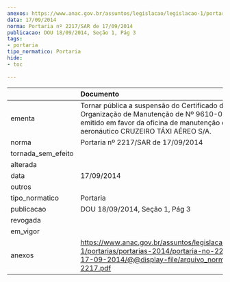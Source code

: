 ```yaml
---
anexos: https://www.anac.gov.br/assuntos/legislacao/legislacao-1/portarias/portarias-2014/portaria-no-2217-sar-de-17-09-2014/@@display-file/arquivo_norma/PA2014-2217.pdf
data: 17/09/2014
norma: Portaria nº 2217/SAR de 17/09/2014
publicacao: DOU 18/09/2014, Seção 1, Pág 3
tags:
- portaria
tipo_normatico: Portaria
hide: 
- toc 
 
---
```


|                    | Documento                                                                                                                                                                            |
|:-------------------|:-------------------------------------------------------------------------------------------------------------------------------------------------------------------------------------|
| ementa             | Tornar pública a suspensão do Certificado de Organização de Manutenção de Nº 9610-03/ANAC, emitido em favor da oficina de manutenção de produto aeronáutico CRUZEIRO TÁXI AÉREO S/A. |
| norma              | Portaria nº 2217/SAR de 17/09/2014                                                                                                                                                   |
| tornada_sem_efeito |                                                                                                                                                                                      |
| alterada           |                                                                                                                                                                                      |
| data               | 17/09/2014                                                                                                                                                                           |
| outros             |                                                                                                                                                                                      |
| tipo_normatico     | Portaria                                                                                                                                                                             |
| publicacao         | DOU 18/09/2014, Seção 1, Pág 3                                                                                                                                                       |
| revogada           |                                                                                                                                                                                      |
| em_vigor           |                                                                                                                                                                                      |
| anexos             | https://www.anac.gov.br/assuntos/legislacao/legislacao-1/portarias/portarias-2014/portaria-no-2217-sar-de-17-09-2014/@@display-file/arquivo_norma/PA2014-2217.pdf                    |